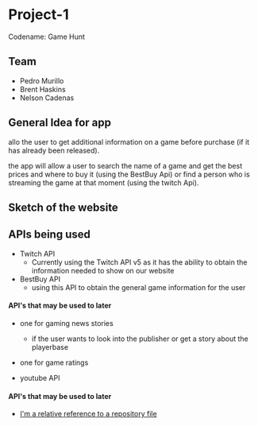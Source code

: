 # Project-1

Codename: Game Hunt

## Team

* Pedro Murillo
* Brent Haskins
* Nelson Cadenas

## General Idea for app

allo the user to get additional information on a game before purchase (if it has already been released).

the app will allow a user to search the name of a game and get the best prices and where to buy it (using the BestBuy Api) or find a person who is streaming the game at that moment (using the twitch Api).

## Sketch of the website



## APIs being used

* Twitch API
    * Currently using the Twitch API v5 as it has the ability to obtain the information needed to show on our website
* BestBuy API
    * using this API to obtain the general game information for the user

#### API's that may be used to later

* one for gaming news stories
    * if the user wants to look into the publisher or get a story about the playerbase

* one for game ratings
* youtube API

#### API's that may be used to later

* [I'm a relative reference to a repository file](/Design_Project-1.xd)
